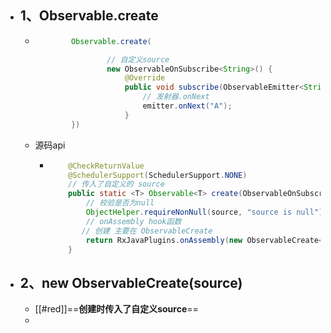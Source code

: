 - ## 1、Observable.create
	- ```java
	          Observable.create(
	  
	                  // 自定义source
	                  new ObservableOnSubscribe<String>() {
	                      @Override
	                      public void subscribe(ObservableEmitter<String> emitter) throws Exception {
	                          // 发射器.onNext
	                          emitter.onNext("A");
	                      }
	          })
	  ```
	- 源码api
		- ```java
		      @CheckReturnValue
		      @SchedulerSupport(SchedulerSupport.NONE)
		      // 传入了自定义的 source
		      public static <T> Observable<T> create(ObservableOnSubscribe<T> source) {
		          // 校验是否为null
		          ObjectHelper.requireNonNull(source, "source is null");
		          // onAssembly hook函数
		         // 创建 主要在 ObservableCreate
		          return RxJavaPlugins.onAssembly(new ObservableCreate<T>(source));
		      }
		  ```
- ## 2、new ObservableCreate<T>(source)
	- [[#red]]==**创建时传入了自定义source**==
	-